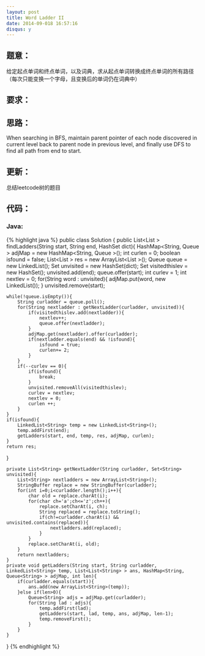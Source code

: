 ```yaml
---
layout: post
title: Word Ladder II 
date: 2014-09-018 16:57:16
disqus: y
---
```


## 题意：
给定起点单词和终点单词，以及词典，求从起点单词转换成终点单词的所有路径（每次只能变换一个字母，且变换后的单词仍在词典中）

## 要求：


## 思路：
When searching in BFS, maintain parent pointer of each node discovered in current level back to parent node in previous level, and finally use DFS to find all path from end to start.

## 更新：
总结leetcode树的题目

## 代码：

### Java:

{% highlight java %}
public class Solution {
    public List<List<String> > findLadders(String start, String end, HashSet<String> dict){
    HashMap<String, Queue<String> > adjMap = new HashMap<String, Queue<String> >();
    int curlen = 0;
    boolean isfound = false;
    List<List<String> >  res = new ArrayList<List<String> >();
    Queue<String> queue = new LinkedList<String>();
    Set<String> unvisited = new HashSet<String>(dict);
    Set<String> visitedthislev = new HashSet<String>();
    unvisited.add(end);
    queue.offer(start);
    int curlev = 1;
    int nextlev = 0;
    for(String word : unvisited){
        adjMap.put(word, new LinkedList<String>());
    }
    unvisited.remove(start);

    while(!queue.isEmpty()){
        String curladder = queue.poll();
        for(String nextladder : getNextLadder(curladder, unvisited)){
            if(visitedthislev.add(nextladder)){
                nextlev++;
                queue.offer(nextladder);
            }
            adjMap.get(nextladder).offer(curladder);
            if(nextladder.equals(end) && !isfound){
                isfound = true;
                curlen+= 2;
            }
        }
        if(--curlev == 0){
            if(isfound){
                break;
            }
            unvisited.removeAll(visitedthislev);
            curlev = nextlev;
            nextlev = 0;
            curlen ++;
        }
    }
    if(isfound){
        LinkedList<String> temp = new LinkedList<String>();
        temp.addFirst(end);
        getLadders(start, end, temp, res, adjMap, curlen);
    }
    return res;
}

    private List<String> getNextLadder(String curladder, Set<String> unvisited){
        List<String> nextladders = new ArrayList<String>();
        StringBuffer replace = new StringBuffer(curladder);
        for(int i=0;i<curladder.length();i++){
            char old = replace.charAt(i);
            for(char ch='a';ch<='z';ch++){
                replace.setCharAt(i, ch);
                String replaced = replace.toString();
                if(ch!=curladder.charAt(i) && unvisited.contains(replaced)){
                    nextladders.add(replaced);
                }
            }
            replace.setCharAt(i, old);
        }
        return nextladders;
    }
    private void getLadders(String start, String curladder, LinkedList<String> temp, List<List<String> > ans, HashMap<String, Queue<String> > adjMap, int len){
        if(curladder.equals(start)){
            ans.add(new ArrayList<String>(temp));
        }else if(len>0){
            Queue<String> adjs = adjMap.get(curladder);
            for(String lad : adjs){
                temp.addFirst(lad);
                getLadders(start, lad, temp, ans, adjMap, len-1);
                temp.removeFirst();
            }
        }
    }
}
 {% endhighlight %}

